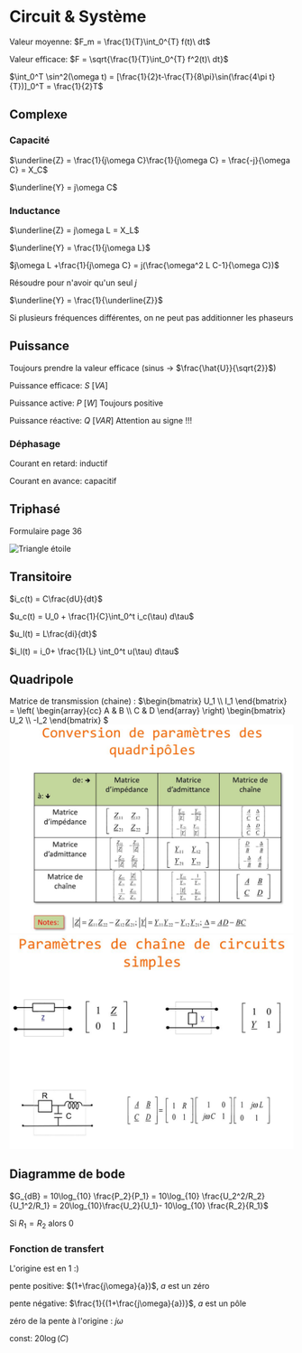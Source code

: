 # Circuit & Système

Valeur moyenne: $F_m = \frac{1}{T}\int_0^{T} f(t)\ dt$

Valeur efficace: $F = \sqrt{\frac{1}{T}\int_0^{T} f^2(t)\ dt}$

$\int_0^T \sin^2(\omega t) = [\frac{1}{2}t-\frac{T}{8\pi}\sin(\frac{4\pi t}{T})]_0^T = \frac{1}{2}T$

## Complexe

### Capacité
$\underline{Z} = \frac{1}{j\omega C}\frac{1}{j\omega C} = \frac{-j}{\omega C} = X_C$

$\underline{Y} = j\omega C$

### Inductance
$\underline{Z} = j\omega L = X_L$

$\underline{Y} = \frac{1}{j\omega L}$



$j\omega L +\frac{1}{j\omega C} = j(\frac{\omega^2 L C-1}{\omega C})$

Résoudre pour n'avoir qu'un seul $j$

$\underline{Y} = \frac{1}{\underline{Z}}$

Si plusieurs fréquences différentes, on ne peut pas additionner les phaseurs

## Puissance
Toujours prendre la valeur efficace (sinus -> $\frac{\hat{U}}{\sqrt{2}}$)

Puissance efficace: $S\ [VA]$

Puissance active: $P\ [W]$ Toujours positive

Puissance réactive: $Q\ [VAR]$ Attention au signe !!!

### Déphasage
Courant en retard: inductif

Courant en avance: capacitif

## Triphasé
Formulaire page 36

![Triangle étoile](images/triangle-étoile.JPG)
## Transitoire

$i_c(t) = C\frac{dU}{dt}$

$u_c(t) = U_0 + \frac{1}{C}\int_0^t i_c(\tau) d\tau$

$u_l(t) = L\frac{di}{dt}$

$i_l(t) = i_0+ \frac{1}{L} \int_0^t u(\tau) d\tau$ 

## Quadripole
Matrice de transmission (chaine) : $\begin{bmatrix}
           U_1 \\\\
           I_1
         \end{bmatrix}
    =
\left( \begin{array}{cc}
A & B \\\\
C & D \end{array} \right)
\begin{bmatrix}
           U_2 \\\\
           -I_2
         \end{bmatrix}
 $
![conversion](images/conversion.JPG)
![simple](images/chaine%20simple.JPG)

## Diagramme de bode
$G_{dB} = 10\log_{10} \frac{P_2}{P_1} = 10\log_{10} \frac{U_2^2/R_2}{U_1^2/R_1} = 20\log_{10}\frac{U_2}{U_1}- 10\log_{10} \frac{R_2}{R_1}$

Si $R_1 = R_2$ alors 0

### Fonction de transfert

L'origine est en 1 :)

pente positive: $(1+\frac{j\omega}{a})$, $a$ est un zéro

pente négative: $\frac{1}{(1+\frac{j\omega}{a})}$, $a$ est un pôle

zéro de la pente à l'origine : $j\omega$

const: $20\log(C)$
